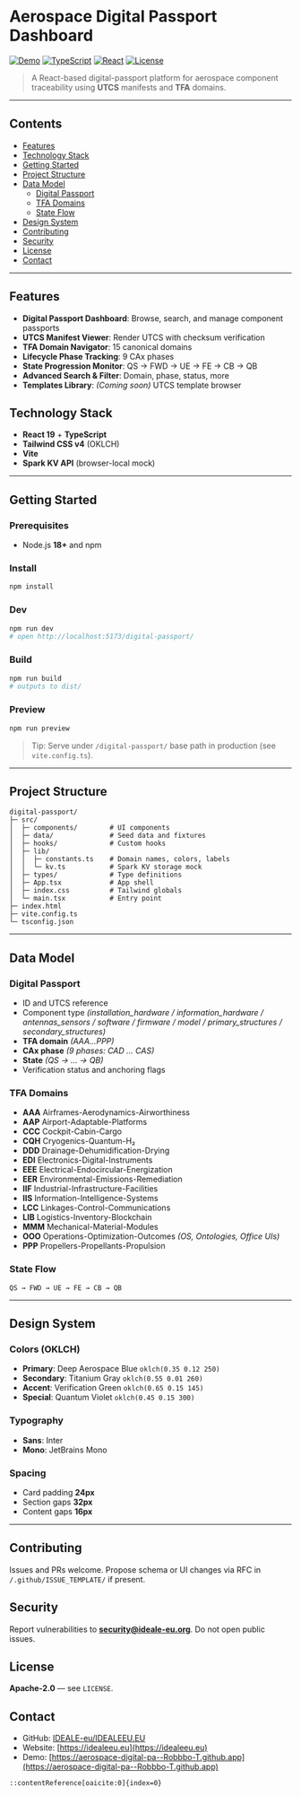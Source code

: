 # Aerospace Digital Passport Dashboard

[![Demo](https://img.shields.io/badge/demo-live-0A7)](https://aerospace-digital-pa--Robbbo-T.github.app)
[![TypeScript](https://img.shields.io/badge/TypeScript-5.x-blue)](#technology-stack)
[![React](https://img.shields.io/badge/React-19-61dafb)](#technology-stack)
[![License](https://img.shields.io/badge/License-Apache--2.0-green)](#license)

> A React-based digital-passport platform for aerospace component traceability using **UTCS** manifests and **TFA** domains.

---

## Contents
- [Features](#features)
- [Technology Stack](#technology-stack)
- [Getting Started](#getting-started)
- [Project Structure](#project-structure)
- [Data Model](#data-model)
  - [Digital Passport](#digital-passport)
  - [TFA Domains](#tfa-domains)
  - [State Flow](#state-flow)
- [Design System](#design-system)
- [Contributing](#contributing)
- [Security](#security)
- [License](#license)
- [Contact](#contact)

---

## Features
- **Digital Passport Dashboard**: Browse, search, and manage component passports
- **UTCS Manifest Viewer**: Render UTCS with checksum verification
- **TFA Domain Navigator**: 15 canonical domains
- **Lifecycle Phase Tracking**: 9 CAx phases
- **State Progression Monitor**: QS → FWD → UE → FE → CB → QB
- **Advanced Search & Filter**: Domain, phase, status, more
- **Templates Library**: *(Coming soon)* UTCS template browser

## Technology Stack
- **React 19** + **TypeScript**
- **Tailwind CSS v4** (OKLCH)
- **Vite**
- **Spark KV API** (browser-local mock)

---

## Getting Started

### Prerequisites
- Node.js **18+** and npm

### Install
```bash
npm install
````

### Dev

```bash
npm run dev
# open http://localhost:5173/digital-passport/
```

### Build

```bash
npm run build
# outputs to dist/
```

### Preview

```bash
npm run preview
```

> Tip: Serve under `/digital-passport/` base path in production (see `vite.config.ts`).

---

## Project Structure

```
digital-passport/
├─ src/
│  ├─ components/        # UI components
│  ├─ data/              # Seed data and fixtures
│  ├─ hooks/             # Custom hooks
│  ├─ lib/
│  │  ├─ constants.ts    # Domain names, colors, labels
│  │  └─ kv.ts           # Spark KV storage mock
│  ├─ types/             # Type definitions
│  ├─ App.tsx            # App shell
│  ├─ index.css          # Tailwind globals
│  └─ main.tsx           # Entry point
├─ index.html
├─ vite.config.ts
└─ tsconfig.json
```

---

## Data Model

### Digital Passport

* ID and UTCS reference
* Component type *(installation_hardware / information_hardware / antennas_sensors / software / firmware / model / primary_structures / secondary_structures)*
* **TFA domain** *(AAA…PPP)*
* **CAx phase** *(9 phases: CAD … CAS)*
* **State** *(QS → … → QB)*
* Verification status and anchoring flags

### TFA Domains

* **AAA** Airframes-Aerodynamics-Airworthiness
* **AAP** Airport-Adaptable-Platforms
* **CCC** Cockpit-Cabin-Cargo
* **CQH** Cryogenics-Quantum-H₂
* **DDD** Drainage-Dehumidification-Drying
* **EDI** Electronics-Digital-Instruments
* **EEE** Electrical-Endocircular-Energization
* **EER** Environmental-Emissions-Remediation
* **IIF** Industrial-Infrastructure-Facilities
* **IIS** Information-Intelligence-Systems
* **LCC** Linkages-Control-Communications
* **LIB** Logistics-Inventory-Blockchain
* **MMM** Mechanical-Material-Modules
* **OOO** Operations-Optimization-Outcomes *(OS, Ontologies, Office UIs)*
* **PPP** Propellers-Propellants-Propulsion

### State Flow

```
QS → FWD → UE → FE → CB → QB
```

---

## Design System

### Colors (OKLCH)

* **Primary**: Deep Aerospace Blue `oklch(0.35 0.12 250)`
* **Secondary**: Titanium Gray `oklch(0.55 0.01 260)`
* **Accent**: Verification Green `oklch(0.65 0.15 145)`
* **Special**: Quantum Violet `oklch(0.45 0.15 300)`

### Typography

* **Sans**: Inter
* **Mono**: JetBrains Mono

### Spacing

* Card padding **24px**
* Section gaps **32px**
* Content gaps **16px**

---

## Contributing

Issues and PRs welcome. Propose schema or UI changes via RFC in `/.github/ISSUE_TEMPLATE/` if present.

## Security

Report vulnerabilities to **[security@ideale-eu.org](mailto:security@ideale-eu.org)**. Do not open public issues.

## License

**Apache-2.0** — see `LICENSE`.

## Contact

* GitHub: [IDEALE-eu/IDEALEEU.EU](https://github.com/IDEALE-eu/IDEALEEU.EU)
* Website: [https://idealeeu.eu](https://idealeeu.eu)
* Demo: [https://aerospace-digital-pa--Robbbo-T.github.app](https://aerospace-digital-pa--Robbbo-T.github.app)

```
::contentReference[oaicite:0]{index=0}
```

